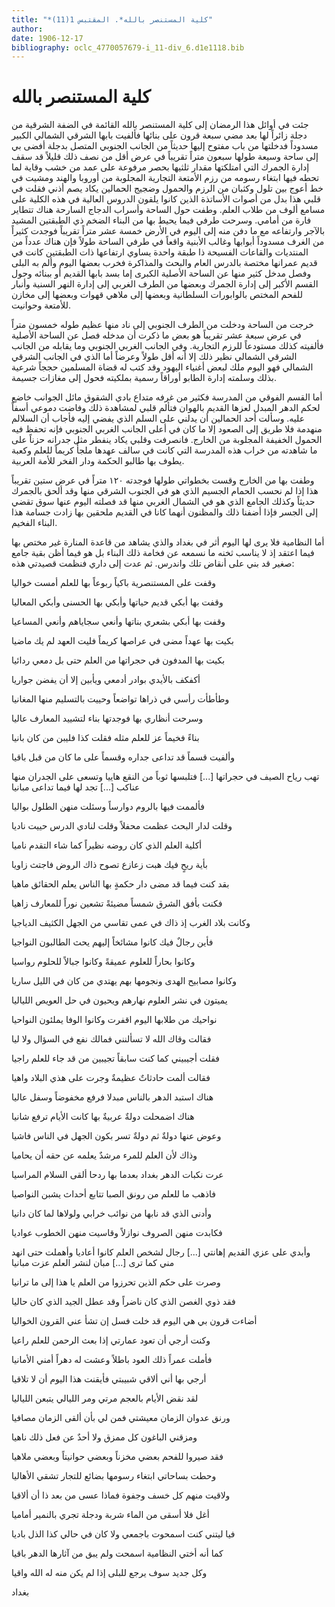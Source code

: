 ```yaml
---
title: "*كلية المستنصر بالله*. المقتبس 1(11)"
author: 
date: 1906-12-17
bibliography: oclc_4770057679-i_11-div_6.d1e1118.bib
---
```




#  كلية المستنصر بالله 


 جئت في أوائل هذا الرمضان إلى كلية المستنصر بالله القائمة في الضفة الشرقية من دجلة زائراً لها بعد مضي  سبعة  قرون على بنائها فألفيت بابها الشرقي الشمالي الكبير مسدوداً فدخلتها من باب مفتوح إليها حديثاً من الجانب الجنوبي المتصل بدجلة أفضى بي إلى ساحة وسيعة طولها  سبعون  متراً تقريباً في عرض أقل من نصف ذلك قليلاً قد سقف إدارة الجمرك التي امتلكتها مقدار ثلثيها بحصر مرفوعة على عمد من خشب وقاية لما تحطه فيها ابتغاء رسومه من رزم الأمتعة التجارية المجلوبة من أوروبا والهند ومشيت في خط أعوج بين تلول وكثبان من الرزم والحمول وضجيج الحمالين يكاد يصم أذني فقلت في قلبي هذا بدل من أصوات الأساتذة الذين كانوا يلقون الدروس العالية في هذه الكلية على مسامع ألوف من طلاب العلم. وطفت حول الساحة وأسراب الدجاج السارحة هناك تتطاير فارة من أمامي. وسرحت طرفي فيما يحيط بها من البناء الضخم ذي الطبقتين المشيد بالآجر وارتفاعه مع ما دفن منه إلى اليوم في الأرض  خمسة  عشر  متراً تقريباً فوجدت كثيراً من الغرف مسدوداً أبوابها وغالب الأبنية واقعاً في طرفي الساحة طولاً فإن هناك عدداً من المنتديات والقاعات الفسيحة ذا طبقة واحدة يساوي ارتفاعها ذات الطبقتين كانت في قديم عمرانها مختصة بالدرس العام والبحث والمذاكرة فخرب بعضها اليوم وألم به البلى وفصل مدخل كثير منها عن الساحة الأصلية الكبرى إما بسد بابها القديم أو ببنائه وحول القسم الأكبر إلى إدارة الجمرك وبعضها من الطرف الغربي إلى إدارة النهر السنية وأنبار للفحم المختص بالوابورات السلطانية وبعضها إلى ملاهي قهوات وبعضها إلى مخازن للأمتعة وحوانيت. 

 خرجت من الساحة ودخلت من الطرف الجنوبي إلى ناد منها عظيم طوله  خمسون  متراً في عرض  سبعة  عشر  تقريباً هو بعض ما ذكرت أن مدخله فصل عن الساحة الأصلية فألفيته كذلك مستودعاً للرزم التجارية. وفي الجانب الغربي الجنوبي وما يقابله من الجانب الشرقي الشمالي نظير ذلك إلا أنه أقل طولاً وعرضاً أما الذي في الجانب الشرقي الشمالي فهو اليوم ملك لبعض أغنياء اليهود وقد كتب له قضاة المسلمين حججاً شرعية بذلك وسلمته إدارة الطابو أوراقاً رسمية بملكيته فحول إلى مغازات جسيمة. 

 أما القسم الفوقي من المدرسة فكثير من غرفه متداع بادي الشقوق مائل الجوانب خاضع   لحكم الدهر المبدل لعزها القديم بالهوان فتألم قلبي لمشاهدة ذلك وفاضت دموعي أسفاً عليه. وسألت  أحد  الحمالين أن يدلني على السلم الذي يفضي إليه فأجاب أن السلالم منهدمة   فلا طريق إلى الصعود إلا ما كان في أعلى الجانب الغربي الجنوبي فإنه تحفظ فيه الحمول الخفيفة المجلوبة من الخارج. فانصرفت وقلبي يكاد ينفطر مثل جدرانه حزناً على ما شاهدته من خراب هذه المدرسة التي كانت في سالف عهدها ملجأً كريماً للعلم وكعبة يطوف بها طالبو الحكمة ودار الفخر للأمة العربية. 

 وطفت بها من الخارج وقست بخطواتي طولها فوجدته  ١٢٠  متراً في عرض  ستين  تقريباً هذا إذا لم نحسب الحمام الجسيم الذي هو في الجنوب الشرقي منها وقد ألحق بالجمرك حديثاً وكذلك الجامع الذي هو في الشمال الغربي منها قد فصلته اليوم عنها سوق تقضي إلى الجسر فإذا أضفنا ذلك والمظنون أنهما كانا في القديم ملحقين بها زادت جسامة هذا البناء الفخيم. 

 أما النظامية فلا يرى لها اليوم أثر في بغداد والذي يشاهد من قاعدة المنارة غير مختص بها فيما اعتقد إذ لا يناسب ثخنه ما نسمعه عن فخامة ذلك البناء بل هو فيما أظن بقية جامع صغير قد بني على أنقاض تلك واندرس. ثم عدت إلى داري فنظمت قصيدتي هذه: 

 وقفت على المستنصرية باكياً   ربوعاً بها للعلم أمست خواليا  

 وقفت بها أبكي قديم حياتها   وأبكي بها الحسنى وأبكي المعاليا  

 وقفت بها أبكي بشعري بناتها   وأنعي سجاياهم وأنعي المساعيا  

 بكيت بها عهداً مضى في عراصها   كريماً فليت العهد لم يك ماضيا  

 بكيت بها المدفون في حجراتها   من العلم حتى بل دمعي ردائيا  

 أكفكف بالأيدي بوادر أدمعي   ويأبين إلا أن يفضن جواريا  

 وطأطأت رأسي في ذراها تواضعاً   وحييت بالتسليم منها المغانيا  

 وسرحت أنظاري بها فوجدتها   بناء لتشييد المعارف عاليا  

 بناءً فخيماً عز للعلم مثله   فقلت كذا فليبن من كان بانيا  

 وألفيت قسماً قد تداعى جداره   وقسماً على ما كان من قبل باقيا  

 تهب رياح الصيف في حجراتها  [...]  فتلبسها ثوباً من النقع هاييا   وتسعى على الجدران منها عناكب  [...]  تجد لها فيما تداعى مبانيا 

 فألممت فيها بالروم دوارساً   وسئلت منهن الطلول بواليا  

 وقلت لدار البحث عظمت محفلاً   وقلت لنادي الدرس حييت ناديا  

 أكلية العلم الذي كان روضه   نظيراً كما شاء التقدم ناميا  

 بأية ريحٍ فيك هبت زعازع   تصوح ذاك الروض فاجتث زاويا  

 بقد كنت فيما قد مضى دار حكمةٍ   بها الناس يعلم الحقائق ماهيا   

 فكنت بأفق الشرق شمساً مضيئةً   تشعين نوراً للمعارف زاهيا  

 وكانت بلاد الغرب إذ ذاك في عمى   تقاسي من الجهل الكثيف الدياجيا  

 فأين رجالٌ فيك كانوا مشائخاً   إليهم يحث الطالبون النواجيا  

 وكانوا بحاراً للعلوم عميقةً   وكانوا جبالاً للحلوم رواسيا  

 وكانوا مصابيح الهدى ونجومها   بهم يهتدي من كان في الليل ساريا  

 يميتون في نشر العلوم نهارهم   ويحيون في حل العويص اللياليا  

 نواحيك من طلابها اليوم اقفرت   وكانوا الوفا يملئون النواحيا  

 فقالت وقاك الله لا تسألنني   فمالك نفع في السؤال ولا ليا  

 فقلت أجيبيني كما كنت سابقاً   تجيبين من قد جاء للعلم راجيا  

 فقالت ألمت حادثاتٌ عظيمةٌ   وجرت على هذي البلاد واهيا  

 هناك استبد الدهر بالناس مبدلا   فرفع مخفوضاً وسفل عاليا  

 هناك اضمحلت دولةٌ عربيةٌ   بها كانت الأيام ترفع شانيا  

 وعوض عنها دولةٌ ثم دولةٌ   تسر بكون الجهل في الناس فاشيا  

 وذاك لأن العلم للمرء مرشدٌ   يعلمه عن حقه أن يحاميا  

 عرت نكبات الدهر بغداد بعدما   بها ردحا ألقى السلام المراسيا  

 فاذهب ما للعلم من رونق الصبا   تتابع أحداث يشبن النواصيا  

 وأدنى الذي قد نابها من نوائب   خرابي ولولاها لما كان دانيا  

 فكابدت منهن الصروف نوازلاً   وقاسيت منهن الخطوب عواديا  

 وأبدي على عزي القديم إهانتي  [...]  رجال لشخص العلم كانوا أعاديا   وأهملت حتى انهد مني كما ترى  [...]  مبان لنشر العلم عزت مبانيا 

 وصرت على حكم الذين تحرزوا   من العلم يا هذا إلى ما ترانيا  

 فقد ذوي الغصن الذي كان ناضراً   وقد عطل الجيد الذي كان حاليا  

 أضاءت قرون بي هي اليوم قد خلت   فسل إن تشأ عني القرون الخواليا  

 وكنت أرجي أن تعود عمارتي   إذا بعث الرحمن للعلم راعيا  

 فأملت عمراً ذلك العود باطلاً   وعشت له دهراً أمني الأمانيا  

 أرجي بها أني ألاقي شبيبتي   فأيقنت هذا اليوم أن لا تلاقيا  

 لقد نقض الأيام بالعجم مرتي   ومر الليالي يتبعن اللياليا  

 ورنق عدوان الزمان معيشتي   فمن لي بأن ألقى الزمان مصافيا   

 ومزقني الباغون كل ممزق   ولا أحدٌ عن فعل ذلك ناهيا  

 فقد صيروا للفحم بعضي مخزناً   وبعضي حوانيتاً وبعضي ملاهيا  

 وحطت بساحاتي ابتغاء رسومها   بضائع للتجار تشقي الأهاليا  

 ولاقيت منهم كل خسف وجفوة   فماذا عسى من بعد ذا أن ألاقيا  

 أغل فلا أسقى من الماء شربة   ودجلة تجري بالنمير أماميا  

 فيا ليتني كنت اسمحوت باجمعي   ولا كان في حالي كذا الذل باديا  

 كما أنه أختي النظامية اسمحت   ولم يبق من آثارها الدهر باقيا  

 وكل جديد سوف يرجع للبلى   إذا لم يكن منه له الله واقيا  

 بغداد 
